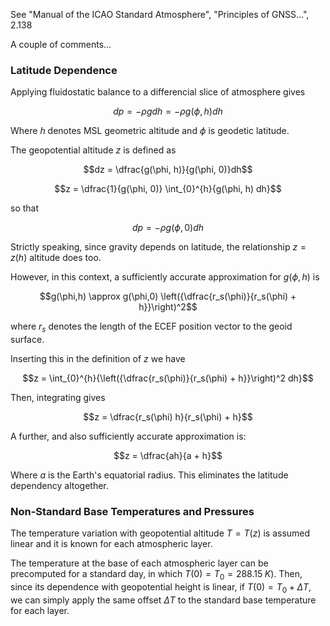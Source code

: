 See "Manual of the ICAO Standard Atmosphere", "Principles of GNSS...", 2.138

A couple of comments...

### Latitude Dependence

Applying fluidostatic balance to a differencial slice of atmosphere gives

$$dp = -\rho g dh = -\rho g(\phi, h) dh$$

Where $h$ denotes MSL geometric altitude and $\phi$ is geodetic latitude.

The geopotential altitude $z$ is defined as

$$dz = \dfrac{g(\phi, h)}{g(\phi, 0)}dh$$

$$z = \dfrac{1}{g(\phi, 0)} \int_{0}^{h}{g(\phi, h) dh}$$

so that

$$dp = -\rho g(\phi, 0) dh$$

Strictly speaking, since gravity depends on latitude, the relationship $z=z(h)$ altitude does
too.

However, in this context, a sufficiently accurate approximation for $g(\phi,h)$ is

$$g(\phi,h) \approx g(\phi,0) \left({\dfrac{r_s(\phi)}{r_s(\phi) + h}}\right)^2$$

where $r_s$ denotes the length of the ECEF position vector to the geoid surface.

Inserting this in the definition of $z$ we have

$$z = \int_{0}^{h}{\left({\dfrac{r_s(\phi)}{r_s(\phi) + h}}\right)^2 dh}$$

Then, integrating gives

$$z = \dfrac{r_s(\phi) h}{r_s(\phi) + h}$$

A further, and also sufficiently accurate approximation is:

$$z = \dfrac{ah}{a + h}$$

Where $a$ is the Earth's equatorial radius. This eliminates the latitude dependency altogether.

### Non-Standard Base Temperatures and Pressures

The temperature variation with geopotential altitude $T = T(z)$ is assumed linear and it is known
for each atmospheric layer.

The temperature at the base of each atmospheric layer can be precomputed for a standard day, in
which $T(0) = T_{0} = 288.15\;K$). Then, since its dependence with geopotential height is linear, if
$T(0) = T_0 + \Delta T$, we can simply apply the same offset $\Delta T$ to the standard base
temperature for each layer.